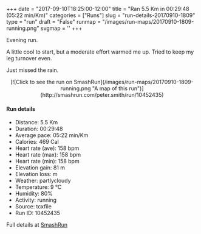 +++
date = "2017-09-10T18:25:00-12:00"
title = "Ran 5.5 Km in 00:29:48 (05:22 min/Km)"
categories = ["Runs"]
slug = "run-details-20170910-1809"
type = "run"
draft = "False"
runmap = "/images/run-maps/20170910-1809-running.png"
svgmap = '<polyline points="92 49, 92 50, 90 52, 89 54, 88 54, 85 54, 80 53, 75 52, 73 51, 71 50, 69 46, 67 45, 66 43, 63 44, 62 46, 60 46, 59 45, 56 47, 52 50, 51 50, 45 55, 45 56, 43 57, 43 57, 43 58, 41 59, 39 60, 30 64, 29 63, 28 64, 22 66, 20 66, 19 67, 9 70, 8 70, 4 67, 1 66, 0 65, 0 63, 0 63, 1 62, 3 61, 4 61, 7 59, 10 57, 20 51, 22 50, 23 49, 26 47, 34 42, 39 39, 45 35, 46 35, 46 34, 47 33, 48 33, 49 32, 51 32, 54 34, 60 37, 65 40, 70 36, 70 36, 72 35, 73 34, 75 34, 79 34, 81 32, 82 31, 84 32, 85 31, 87 30, 89 30, 92 31, 97 32, 98 32, 100 33, 100 33, 99 35, 98 36, 97 37, 97 38, 97 40, 96 43, 95 44">'
+++

Evening run. 

A little cool to start, but a moderate effort warmed me up. Tried to keep my leg turnover even. 

Just missed the rain. 

<!--more-->

<center>
[![Click to see the run on SmashRun](/images/run-maps/20170910-1809-running.png "A map of this run")](http://smashrun.com/peter.smith/run/10452435)
</center>

#### Run details

* Distance: 5.5 Km
* Duration: 00:29:48
* Average pace: 05:22 min/Km
* Calories: 469 Cal
* Heart rate (ave): 158 bpm
* Heart rate (max): 158 bpm
* Heart rate (min): 158 bpm
* Elevation gain: 81 m
* Elevation loss:  m
* Weather: partlycloudy
* Temperature: 9 &deg;C
* Humidity: 80%
* Activity: running
* Source: tcxfile
* Run ID: 10452435

Full details at [SmashRun](http://smashrun.com/peter.smith/run/10452435)